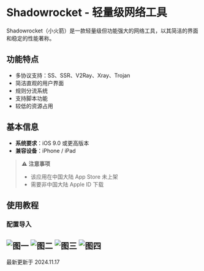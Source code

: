 # Shadowrocket - 轻量级网络工具

Shadowrocket（小火箭）是一款轻量级但功能强大的网络工具，以其简洁的界面和稳定的性能著称。

## 功能特点

- 多协议支持：SS、SSR、V2Ray、Xray、Trojan
- 简洁直观的用户界面
- 规则分流系统
- 支持脚本功能
- 较低的资源占用

## 基本信息

- **系统要求**：iOS 9.0 或更高版本
- **兼容设备**：iPhone / iPad

> ⚠️ **注意事项**
>
> - 该应用在中国大陆 App Store 未上架
> - 需要非中国大陆 Apple ID 下载

## 使用教程

### 配置导入

![图一](shadowrocket-01.png)
![图二](shadowrocket-02.png)
![图三](shadowrocket-03.png)
![图四](shadowrocket-04.png)
---

最新更新于 2024.11.17
